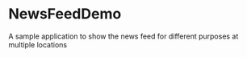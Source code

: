 # NewsFeedDemo
A sample application to show the news feed for different purposes at multiple locations
